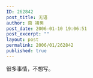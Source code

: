 ```yaml
---
ID: 262842
post_title: 无语
author: 南 靖男
post_date: 2006-01-10 19:06:51
post_excerpt: ""
layout: post
permalink: 2006/01/262842
published: true
---
```

很多事情，不想写。